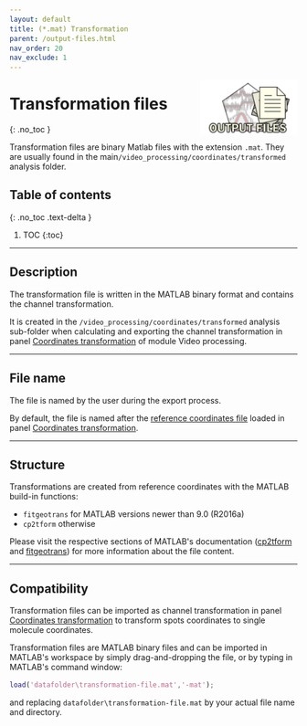 ```yaml
---
layout: default
title: (*.mat) Transformation
parent: /output-files.html
nav_order: 20
nav_exclude: 1
---
```


<img src="../assets/images/logos/logo-output-files_400px.png" width="170" style="float:right; margin-left: 15px;"/>

# Transformation files
{: .no_toc }

Transformation files are binary Matlab files with the extension `.mat`. They are usually found in the main`/video_processing/coordinates/transformed` analysis folder.

## Table of contents
{: .no_toc .text-delta }

1. TOC
{:toc}


---

## Description

The transformation file is written in the MATLAB binary format and contains the channel transformation.

It is created in the `/video_processing/coordinates/transformed` analysis sub-folder when calculating and exporting the channel transformation in panel 
[Coordinates transformation](../video-processing/panels/panel-molecule-coordinates.html#coordinates-transformation) of module Video processing.

---

## File name

The file is named by the user during the export process.

By default, the file is named after the <u>reference coordinates file</u> loaded in panel 
[Coordinates transformation](../video-processing/panels/panel-molecule-coordinates.html#coordinates-transformation).


---

## Structure

Transformations are created from reference coordinates with the MATLAB build-in functions:
* `fitgeotrans` for MATLAB versions newer than 9.0 (R2016a)
* `cp2tform` otherwise

Please visit the respective sections of MATLAB's documentation 
([cp2tform](https://fr.mathworks.com/help/images/ref/cp2tform.html) and 
[fitgeotrans](https://fr.mathworks.com/help/images/ref/fitgeotrans.html)) for more information about the file content.


---

## Compatibility

Transformation files can be imported as channel transformation in panel 
[Coordinates transformation](../video-processing/panels/panel-molecule-coordinates.html#coordinates-transformation) to transform spots coordinates to single molecule coordinates.

Transformation files are MATLAB binary files and can be imported in MATLAB's workspace by simply drag-and-dropping the file, or by typing in MATLAB's command window:

```matlab
load('datafolder\transformation-file.mat','-mat');
```

and replacing `datafolder\transformation-file.mat` by your actual file name and directory.
